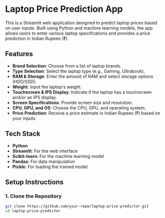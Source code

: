 # Laptop Price Prediction App

This is a Streamlit web application designed to predict laptop prices based on user inputs. Built using Python and machine learning models, the app allows users to enter various laptop specifications and provides a price prediction in Indian Rupees (₹).

## Features

- **Brand Selection**: Choose from a list of laptop brands.
- **Type Selection**: Select the laptop type (e.g., Gaming, Ultrabook).
- **RAM & Storage**: Enter the amount of RAM and select storage options (HDD/SSD).
- **Weight**: Input the laptop's weight.
- **Touchscreen & IPS Display**: Indicate if the laptop has a touchscreen and/or an IPS display.
- **Screen Specifications**: Provide screen size and resolution.
- **CPU, GPU, and OS**: Choose the CPU, GPU, and operating system.
- **Price Prediction**: Receive a price estimate in Indian Rupees (₹) based on your inputs.

## Tech Stack

- **Python**
- **Streamlit**: For the web interface
- **Scikit-learn**: For the machine learning model
- **Pandas**: For data manipulation
- **Pickle**: For loading the trained model

## Setup Instructions

### 1. Clone the Repository

```bash
git clone https://github.com/your-repo/laptop-price-predictor.git
cd laptop-price-predictor
